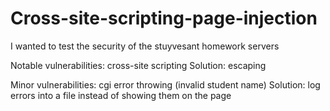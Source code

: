 # Cross-site-scripting-page-injection
I wanted to test the security of the stuyvesant homework servers

Notable vulnerabilities: cross-site scripting
Solution: escaping

Minor vulnerabilities: cgi error throwing (invalid student name)
Solution: log errors into a file instead of showing them on the page
